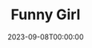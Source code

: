 ---
title: Funny Girl
date: 2023-09-08T00:00:00
opening_date: 1967-11-24
closing_date: 1967-12-09
layout: productions
playbill:
Theatre: Theatre Jacksonville
Venue: Little Theatre
cast:
- Fanny Brice: Thelma Baker
- John: Jeff Campbell
- Emma: Jeannie Marks
- Piano Player: Bob Fahringer
- Mrs. Brice: Terry McIntire
- Mrs. Strakosh: Lyn Lazarus
- Mrs. Meeker: Marge Rocca
- Mrs. O'Malley: Irene Walsh
- Tom Keeney: Ernest Goldsmith
- Eddie Ryan: Frank Spolar
- Cornet Player: Don Thompson
- Polly: Jinny Kordek
- Bubbles: Loretta Dingman
- Vera: Harriet Miltenberg
- Maude: Jan Brown
- Nick Arnstein: Jimtom Richardson
- Show Girl:
  - Maria Alarcon
  - Christa Long
- Keeny Boy:
  - Nolan Dingman
  - Conrad Peterson
  - Mike Ryan
  - Richard Welch
- Florenz Ziegfeld: Don Stevenson
- Mimsey: Pattie McFetrich
- Ziegfield Tenor:
  - Bobby W. Tullos
  - Jim Pitts
- Ziegfield Dancer: Nolan Dingman
- Paul: Tom Green
- Jenny: Maria Alarcon
- Mr. Renaldi: Bill Forsythe
- Stagehand:
  - Al Gimbel
  - Sidney Backer
  - Bill Forsythe
  - Tom Green
  - Mike Ryan
  - Ham Waddell
- Show Girl, Show Boy, or Neighbor:
  - Maria Alarcon
  - Debbie Brosche
  - Jan Brown
  - Lark Brown
  - Loretta Dingman
  - Nolan Dingman
  - Bill Forsythe
  - Tom Green
  - Jinny Kordek
  - Christa Long
  - Pattie McFetrich
  - Harriet Miltenberg
  - Betty Paul
  - Conrad Peterson
  - Mike Ryan
  - Louise Webster
  - Richard Welch
crew:
- Director: Robert Knowles
- Musical Director: Rosalind McCall
- Choreographer: Frank Spolar
- Designer: Phil Fitzpatrick
- Septet and Strings: Lee Toney
- Stage Manager: Marshall Grauer
- Assistant Stage Manager:
  - Sidney Backer
  - Al Gimbel
- Costume Head: Gwen Nearhoof
- Costumes:
  - Gert Berman
  - Nancy Fitzpatrick
  - Nancy Knowles
  - Tootsie Backer
  - Annette Grauer
- Property Head: Gladys Dale
- Properties:
  - Katherine Smith
  - Esther Barnes
  - Carol Lucas
  - Helen Roberts
  - Judy Pryor
  - Pamela Nearhoof
  - Helga Liliskis
- Make-up:
  - Terry McIntire
  - Annette Grauer
  - Gladys Witten
  - Marshall Grauer
- Lighting:
  - Hal Nearhoof
  - Peggy Miller
- Follow Spot:
  - Ellen Black
  - Jane Boyd
- Set Construction:
  - Carol Lucas
  - Andy Liliskis
  - Ham Waddell
  - Jane Boyd
  - Sidney Backer
  - Hal Nearhoof
  - Al Gimbel
  - Nancy Fitzpatrick
  - Nancy Knowles
  - Bill Bacon
- Stage Crew:
  - Sidney Backer
  - Al Gimbel
  - Andy Liliskis
  - Bill Bacon
  - Phil Fitzpatrick
  - Ham Waddell
  - Lauren Murray
- Who's Who Program Notes: Jocelyn Brown
orchestra:
---